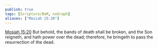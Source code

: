```yaml
---
publish: true
tags: [Scripture/BoM, noGraph]
aliases: ["Mosiah 15:20"]
---
```

[Mosiah 15:20](https://churchofjesuschrist.org/study/scriptures/bofm/mosiah/15?lang=eng&id=p20#p20) But behold, the bands of death shall be broken, and the Son reigneth, and hath power over the dead; therefore, he bringeth to pass the resurrection of the dead.
